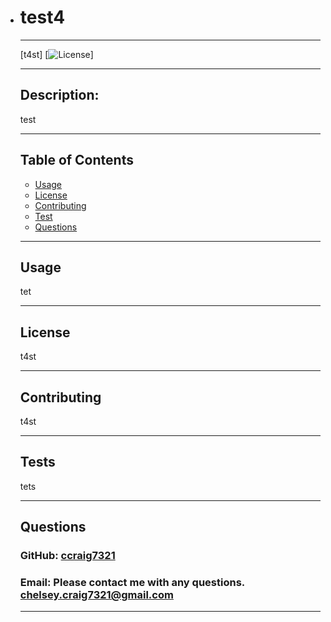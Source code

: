 *
     # test4

    ___

    [t4st]
    [![License](https://img.shields.io/badge/apm-l-:packageName)]

    ___
    
    ## Description: 
    test

    ___

    ## Table of Contents
    * [Usage](#usage)
    * [License](#license)
    * [Contributing](#contributing)
    * [Test](#test)
    * [Questions](#questions)


    ___

    ## Usage
    tet

    ___

    ## License
    t4st

    ___

    ## Contributing
    t4st

    ___

    ## Tests
    tets

    ___

    ## Questions


    ### GitHub: [ccraig7321](http://github.com/ccraig7321)


    ### Email: Please contact me with any questions. chelsey.craig7321@gmail.com 

    ___
    
    
    
    
    
    
    
    
    

    